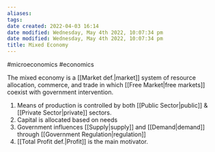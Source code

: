 ```yaml
---
aliases: 
tags: 
date created: 2022-04-03 16:14
date modified: Wednesday, May 4th 2022, 10:07:34 pm
date modified: Wednesday, May 4th 2022, 10:07:34 pm
title: Mixed Economy
---
```


#microeconomics #economics

The mixed economy is a [[Market def.|market]] system of resource allocation, commerce, and trade in which [[Free Market|free markets]] coexist with government intervention. 

1) Means of production is controlled by both [[Public Sector|public]] & [[Private Sector|private]] sectors.
2) Capital is allocated based on needs
3) Government influences [[Supply|supply]] and [[Demand|demand]] through [[Government Regulation|regulation]]
4) [[Total Profit def.|Profit]] is the main motivator.